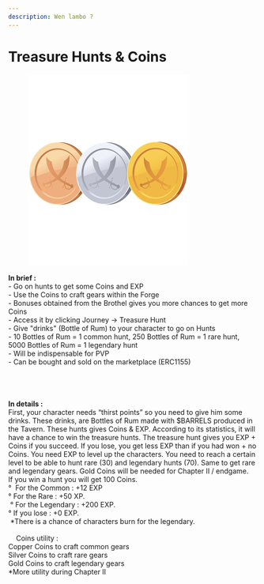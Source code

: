 ```yaml
---
description: Wen lambo ?
---
```


# Treasure Hunts & Coins

<figure><img src="../../.gitbook/assets/coins.png" alt=""><figcaption></figcaption></figure>

**In brief :** \
\- Go on hunts to get some Coins and EXP\
\- Use the Coins to craft gears within the Forge\
\- Bonuses obtained from the Brothel gives you more chances to get more Coins\
\- Access it by clicking Journey -> Treasure Hunt\
\- Give "drinks" (Bottle of Rum) to your character to go on Hunts\
\- 10 Bottles of Rum = 1 common hunt, 250 Bottles of Rum = 1 rare hunt,  5000 Bottles of Rum = 1 legendary hunt\
\- Will be indispensable for PVP \
\- Can be bought and sold on the marketplace (ERC1155)\
\
\
\
\
**In details :** \
First, your character needs “thirst points” so you need to give him some drinks. These drinks, are Bottles of Rum made with $BARRELS produced in the Tavern. These hunts gives Coins & EXP. According to its statistics, it will have a chance to win the treasure hunts. The treasure hunt gives you EXP + Coins if you succeed. If you lose, you get less EXP than if you had won + no Coins. You need EXP to level up the characters. You need to reach a certain level to be able to hunt rare (30) and legendary hunts (70). Same to get rare and legendary gears. Gold Coins will be needed for Chapter II / endgame.    If you win a hunt you will get 100 Coins. \
°  For the Common : +12 EXP  \
° For the Rare : +50 XP. \
 ° For the Legendary : +200 EXP.\
° If you lose : +0 EXP. \
 \*There is a chance of characters burn for the legendary. \
\
    Coins utility :\
Copper Coins to craft common gears  \
Silver Coins to craft rare gears \
Gold Coins to craft legendary gears \
\*More utility during Chapter II 
